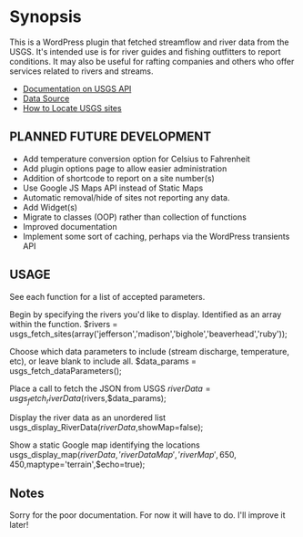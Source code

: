 # Synopsis

This is a WordPress plugin that fetched streamflow and river data from the USGS. It's intended use is for river guides and fishing outfitters to report conditions. It may also be useful for rafting companies and others who offer services related to rivers and streams.

* [Documentation on USGS API](http://waterservices.usgs.gov/rest/IV-Service.html)
* [Data Source](http://waterservices.usgs.gov/nwis/iv?format=json,1.1&stateCd=mt&parameterCd=00060,00065,00010&siteType=ST)
* [How to Locate USGS sites](http://wdr.water.usgs.gov/nwisgmap/index.html)

## PLANNED FUTURE DEVELOPMENT

* Add temperature conversion option for Celsius to Fahrenheit
* Add plugin options page to allow easier administration
* Addition of shortcode to report on a site number(s)
* Use Google JS Maps API instead of Static Maps
* Automatic removal/hide of sites not reporting any data.
* Add Widget(s)
* Migrate to classes (OOP) rather than collection of functions
* Improved documentation
* Implement some sort of caching, perhaps via the WordPress transients API

## USAGE

See each function for a list of accepted parameters.

Begin by specifying the rivers you'd like to display. Identified as an array within the function.
	$rivers = usgs_fetch_sites(array('jefferson','madison','bighole','beaverhead','ruby'));

Choose which data parameters to include (stream discharge, temperature, etc), or leave blank to include all.
	$data_params = usgs_fetch_dataParameters();

Place a call to fetch the JSON from USGS
	$riverData = usgs_fetch_riverData($rivers,$data_params);

Display the river data as an unordered list
	usgs_display_RiverData($riverData,$showMap=false);

Show a static Google map identifying the locations
	usgs_display_map($riverData,'riverDataMap','riverMap',650,450,$maptype='terrain',$echo=true);

## Notes ##

Sorry for the poor documentation. For now it will have to do. I'll improve it later!